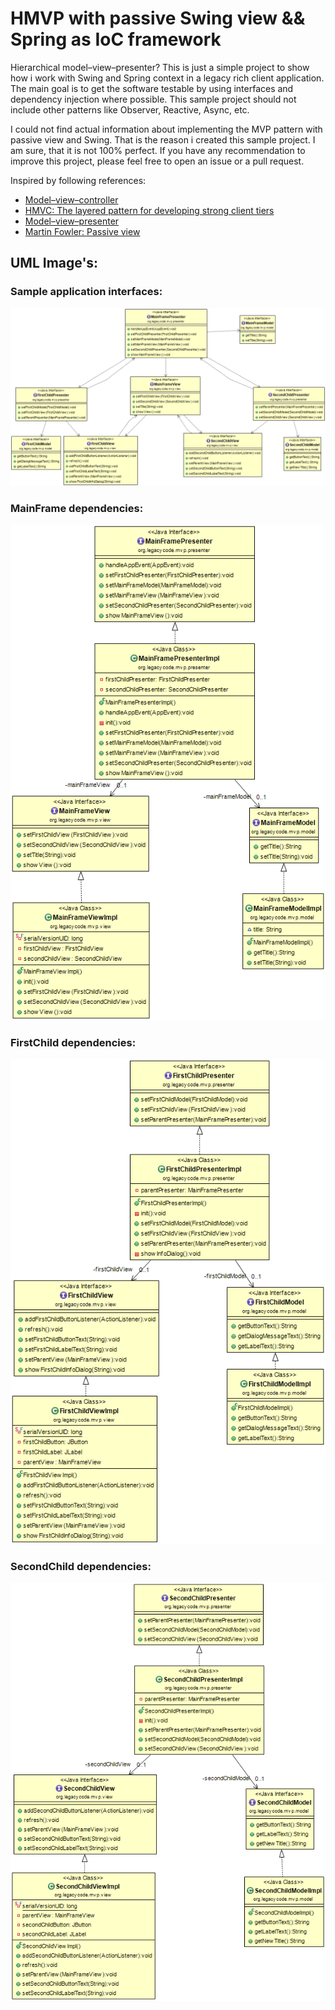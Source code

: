 # HMVP with passive Swing view && Spring as IoC framework

Hierarchical model–view–presenter? This is just a simple project to show how i work with Swing and Spring context in a legacy rich client application. The main goal is to get the software testable by using interfaces and dependency injection where possible. This sample project should not include other patterns like Observer, Reactive, Async, etc.

I could not find actual information about implementing the MVP pattern with passive view and Swing. That is the reason i created this sample project. I am sure, that it is not 100% perfect. If you have any  recommendation to improve this project, please feel free to open an issue or a pull request.

Inspired by following references:

* [Model–view–controller][4]
* [HMVC: The layered pattern for developing strong client tiers][1]
* [Model–view–presenter][2]
* [Martin Fowler: Passive view][3]

## UML Image's:

### Sample application interfaces:
![Application UML][ApplicationDiagram]

### MainFrame dependencies: 
![MainFrame UML][MainFrameDiagram]

### FirstChild  dependencies: 
![FirstChild UML][FirstChildDiagram]

### SecondChild dependencies: 
![SecondChild UML][SecondChildDiagram]


[1]: https://www.javaworld.com/article/2076128/design-patterns/hmvc--the-layered-pattern-for-developing-strong-client-tiers.html
[2]: https://en.wikipedia.org/wiki/Model%E2%80%93view%E2%80%93presenter
[3]: https://martinfowler.com/eaaDev/PassiveScreen.html
[4]: https://en.wikipedia.org/wiki/Model%E2%80%93view%E2%80%93controller

[ApplicationDiagram]: src/main/resources/uml/ApplicationDiagram.png
[MainFrameDiagram]: src/main/resources/uml/MainFrameDiagram.png
[FirstChildDiagram]: src/main/resources/uml/FirstChildDiagram.png
[SecondChildDiagram]: src/main/resources/uml/SecondChildDiagram.png


